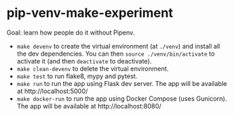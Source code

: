 # pip-venv-make-experiment

Goal: learn how people do it without Pipenv.

* `make devenv` to create the virtual environment (at `./venv`) and install all the dev dependencies. You can then `source ./venv/bin/activate` to activate it (and then `deactivate` to deactivate).
* `make clean-devenv` to delete the virtual environment.
* `make test` to run flake8, mypy and pytest.
* `make run` to run the app using Flask dev server. The app will be available at http://localhost:5000/
* `make docker-run` to run the app using Docker Compose (uses Gunicorn). The app will be available at http://localhost:8080/
